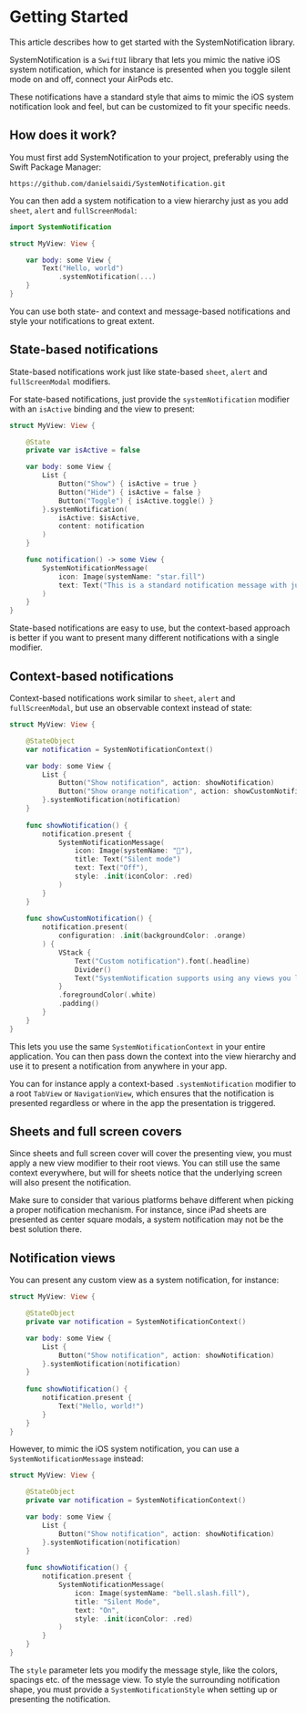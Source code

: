 # Getting Started

This article describes how to get started with the SystemNotification library.

SystemNotification is a `SwiftUI` library that lets you mimic the native iOS system notification, which for instance is presented when you toggle silent mode on and off, connect your AirPods etc. 

These notifications have a standard style that aims to mimic the iOS system notification look and feel, but can be customized to fit your specific needs.



## How does it work?

You must first add SystemNotification to your project, preferably using the Swift Package Manager:

```
https://github.com/danielsaidi/SystemNotification.git
```

You can then add a system notification to a view hierarchy just as you add `sheet`, `alert` and `fullScreenModal`:

```swift
import SystemNotification

struct MyView: View {

    var body: some View {
        Text("Hello, world")
            .systemNotification(...)
    }
}
```

You can use both state- and context and message-based notifications and style your notifications to great extent.



## State-based notifications

State-based notifications work just like state-based `sheet`, `alert` and `fullScreenModal` modifiers.

For state-based notifications, just provide the `systemNotification` modifier with an `isActive` binding and the view to present:

```swift
struct MyView: View {

    @State 
    private var isActive = false

    var body: some View {
        List {
            Button("Show") { isActive = true }
            Button("Hide") { isActive = false }
            Button("Toggle") { isActive.toggle() }
        }.systemNotification(
            isActive: $isActive,
            content: notification
        )
    }

    func notification() -> some View {
        SystemNotificationMessage(
            icon: Image(systemName: "star.fill")
            text: Text("This is a standard notification message with just the small text and a star icon")
        )
    }
}
```

State-based notifications are easy to use, but the context-based approach is better if you want to present many different notifications with a single modifier.



## Context-based notifications

Context-based notifications work similar to `sheet`, `alert` and `fullScreenModal`, but use an observable context instead of state:

```swift
struct MyView: View {

    @StateObject 
    var notification = SystemNotificationContext()

    var body: some View {
        List {
            Button("Show notification", action: showNotification)
            Button("Show orange notification", action: showCustomNotification)
        }.systemNotification(notification)
    }
    
    func showNotification() {
        notification.present {
            SystemNotificationMessage(
                icon: Image(systemName: "􀋚"),
                title: Text("Silent mode")
                text: Text("Off"),
                style: .init(iconColor: .red)
            )
        }
    }
    
    func showCustomNotification() {
        notification.present(
            configuration: .init(backgroundColor: .orange)
        ) {
            VStack {
                Text("Custom notification").font(.headline)
                Divider()
                Text("SystemNotification supports using any views you like as notification messages.")
            }
            .foregroundColor(.white)
            .padding()
        }
    }
}
```

This lets you use the same ``SystemNotificationContext`` in your entire application. You can then pass down the context into the view hierarchy and use it to present a notification from anywhere in your app. 

You can for instance apply a context-based `.systemNotification` modifier to a root `TabView` or `NavigationView`, which ensures that the notification is presented regardless or where in the app the presentation is triggered.



## Sheets and full screen covers

Since sheets and full screen cover will cover the presenting view, you must apply a new view modifier to their root views. You can still use the same context everywhere, but will for sheets notice that the underlying screen will also present the notification. 

Make sure to consider that various platforms behave different when picking a proper notification mechanism. For instance, since iPad sheets are presented as center square modals, a system notification may not be the best solution there.  



## Notification views

You can present any custom view as a system notification, for instance:

```swift
struct MyView: View {

    @StateObject 
    private var notification = SystemNotificationContext()

    var body: some View {
        List {
            Button("Show notification", action: showNotification)
        }.systemNotification(notification)
    }
    
    func showNotification() {
        notification.present {
            Text("Hello, world!")
        }
    }
}
```

However, to mimic the iOS system notification, you can use a ``SystemNotificationMessage`` instead:

```swift
struct MyView: View {

    @StateObject 
    private var notification = SystemNotificationContext()

    var body: some View {
        List {
            Button("Show notification", action: showNotification)
        }.systemNotification(notification)
    }
    
    func showNotification() {
        notification.present {
            SystemNotificationMessage(
                icon: Image(systemName: "bell.slash.fill"),
                title: "Silent Mode",
                text: "On",
                style: .init(iconColor: .red)
            )
        }
    }
}
```

The `style` parameter lets you modify the message style, like the colors, spacings etc. of the message view.  To style the surrounding notification shape, you must provide a ``SystemNotificationStyle`` when setting up or presenting the notification.

